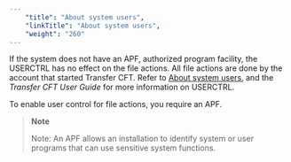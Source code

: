 ```yaml
---
    "title": "About system users",
    "linkTitle": "About system users",
    "weight": "260"
---
```

If the system does not have an APF, authorized program facility, the USERCTRL has no effect on the file actions. All file actions are done by the account that started Transfer CFT. Refer to [About system users](../../../c_about_zos/system_users_zos), and the *Transfer CFT User Guide* for more information on USERCTRL.

To enable user control for file actions, you require an APF.

> **Note**
>
> Note: An APF allows an installation to identify system or user programs that can use sensitive system functions.
